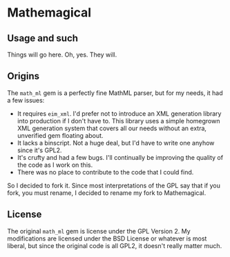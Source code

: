 Mathemagical
============

## Usage and such

Things will go here.  Oh, yes.  They will.

## Origins

The `math_ml` gem is a perfectly fine MathML parser, but for my needs, it had a few issues:

* It requires `eim_xml`.  I'd prefer not to introduce an XML generation library into production if I don't have to.  This library uses a simple homegrown XML generation system that covers all our needs without an extra, unverified gem floating about.
* It lacks a binscript.  Not a huge deal, but I'd have to write one anyhow since it's GPL2.
* It's crufty and had a few bugs.  I'll continually be improving the quality of the code as I work on this.
* There was no place to contribute to the code that I could find.

So I decided to fork it.  Since most interpretations of the GPL say that if you fork, you must rename, I decided to rename my fork to Mathemagical.

## License

The original `math_ml` gem is license under the GPL Version 2.  My modifications are licensed under the BSD License or whatever is most liberal, but since the original code is all GPL2, it doesn't really matter much.